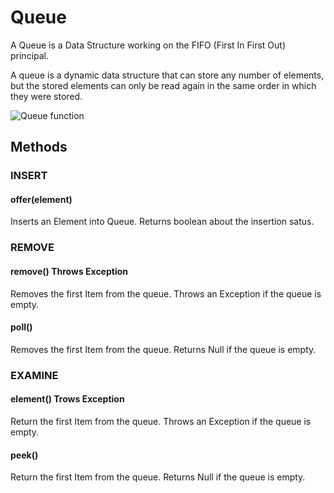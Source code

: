 # Queue

A Queue is a Data Structure working on the FIFO (First In First Out) principal.

A queue is a dynamic data structure that can store any number of elements, but the stored elements can only be read again in the same order in which they were stored.

![Queue function](./images/queue.png)

## Methods

### INSERT

#### offer(element)

Inserts an Element into Queue. Returns boolean about the insertion satus.

### REMOVE

#### remove() Throws Exception

Removes the first Item from the queue. Throws an Exception if the queue is empty.

#### poll()

Removes the first Item from the queue. Returns Null if the queue is empty.

### EXAMINE

#### element() Trows Exception

Return the first Item from the queue. Throws an Exception if the queue is empty.

#### peek()

Return the first Item from the queue. Returns Null if the queue is empty.
